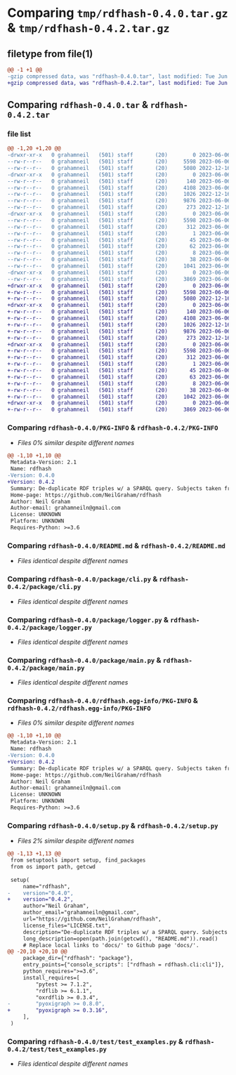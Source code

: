 # Comparing `tmp/rdfhash-0.4.0.tar.gz` & `tmp/rdfhash-0.4.2.tar.gz`

## filetype from file(1)

```diff
@@ -1 +1 @@
-gzip compressed data, was "rdfhash-0.4.0.tar", last modified: Tue Jun  6 08:30:57 2023, max compression
+gzip compressed data, was "rdfhash-0.4.2.tar", last modified: Tue Jun  6 14:30:43 2023, max compression
```

## Comparing `rdfhash-0.4.0.tar` & `rdfhash-0.4.2.tar`

### file list

```diff
@@ -1,20 +1,20 @@
-drwxr-xr-x   0 grahamneil   (501) staff       (20)        0 2023-06-06 08:30:57.568454 rdfhash-0.4.0/
--rw-r--r--   0 grahamneil   (501) staff       (20)     5598 2023-06-06 08:30:57.568303 rdfhash-0.4.0/PKG-INFO
--rw-r--r--   0 grahamneil   (501) staff       (20)     5080 2022-12-16 20:21:13.000000 rdfhash-0.4.0/README.md
-drwxr-xr-x   0 grahamneil   (501) staff       (20)        0 2023-06-06 08:30:57.567270 rdfhash-0.4.0/package/
--rw-r--r--   0 grahamneil   (501) staff       (20)      140 2023-06-06 08:26:03.000000 rdfhash-0.4.0/package/__init__.py
--rw-r--r--   0 grahamneil   (501) staff       (20)     4108 2023-06-06 08:26:03.000000 rdfhash-0.4.0/package/cli.py
--rw-r--r--   0 grahamneil   (501) staff       (20)     1026 2022-12-16 20:21:13.000000 rdfhash-0.4.0/package/logger.py
--rw-r--r--   0 grahamneil   (501) staff       (20)     9876 2023-06-06 08:26:03.000000 rdfhash-0.4.0/package/main.py
--rw-r--r--   0 grahamneil   (501) staff       (20)      273 2022-12-16 20:21:13.000000 rdfhash-0.4.0/pyproject.toml
-drwxr-xr-x   0 grahamneil   (501) staff       (20)        0 2023-06-06 08:30:57.567912 rdfhash-0.4.0/rdfhash.egg-info/
--rw-r--r--   0 grahamneil   (501) staff       (20)     5598 2023-06-06 08:30:57.000000 rdfhash-0.4.0/rdfhash.egg-info/PKG-INFO
--rw-r--r--   0 grahamneil   (501) staff       (20)      312 2023-06-06 08:30:57.000000 rdfhash-0.4.0/rdfhash.egg-info/SOURCES.txt
--rw-r--r--   0 grahamneil   (501) staff       (20)        1 2023-06-06 08:30:57.000000 rdfhash-0.4.0/rdfhash.egg-info/dependency_links.txt
--rw-r--r--   0 grahamneil   (501) staff       (20)       45 2023-06-06 08:30:57.000000 rdfhash-0.4.0/rdfhash.egg-info/entry_points.txt
--rw-r--r--   0 grahamneil   (501) staff       (20)       62 2023-06-06 08:30:57.000000 rdfhash-0.4.0/rdfhash.egg-info/requires.txt
--rw-r--r--   0 grahamneil   (501) staff       (20)        8 2023-06-06 08:30:57.000000 rdfhash-0.4.0/rdfhash.egg-info/top_level.txt
--rw-r--r--   0 grahamneil   (501) staff       (20)       38 2023-06-06 08:30:57.568503 rdfhash-0.4.0/setup.cfg
--rw-r--r--   0 grahamneil   (501) staff       (20)     1041 2023-06-06 08:26:03.000000 rdfhash-0.4.0/setup.py
-drwxr-xr-x   0 grahamneil   (501) staff       (20)        0 2023-06-06 08:30:57.568064 rdfhash-0.4.0/test/
--rw-r--r--   0 grahamneil   (501) staff       (20)     3869 2023-06-06 08:26:03.000000 rdfhash-0.4.0/test/test_examples.py
+drwxr-xr-x   0 grahamneil   (501) staff       (20)        0 2023-06-06 14:30:43.201080 rdfhash-0.4.2/
+-rw-r--r--   0 grahamneil   (501) staff       (20)     5598 2023-06-06 14:30:43.200953 rdfhash-0.4.2/PKG-INFO
+-rw-r--r--   0 grahamneil   (501) staff       (20)     5080 2022-12-16 20:21:13.000000 rdfhash-0.4.2/README.md
+drwxr-xr-x   0 grahamneil   (501) staff       (20)        0 2023-06-06 14:30:43.199865 rdfhash-0.4.2/package/
+-rw-r--r--   0 grahamneil   (501) staff       (20)      140 2023-06-06 08:26:03.000000 rdfhash-0.4.2/package/__init__.py
+-rw-r--r--   0 grahamneil   (501) staff       (20)     4108 2023-06-06 08:26:03.000000 rdfhash-0.4.2/package/cli.py
+-rw-r--r--   0 grahamneil   (501) staff       (20)     1026 2022-12-16 20:21:13.000000 rdfhash-0.4.2/package/logger.py
+-rw-r--r--   0 grahamneil   (501) staff       (20)     9876 2023-06-06 08:26:03.000000 rdfhash-0.4.2/package/main.py
+-rw-r--r--   0 grahamneil   (501) staff       (20)      273 2022-12-16 20:21:13.000000 rdfhash-0.4.2/pyproject.toml
+drwxr-xr-x   0 grahamneil   (501) staff       (20)        0 2023-06-06 14:30:43.200604 rdfhash-0.4.2/rdfhash.egg-info/
+-rw-r--r--   0 grahamneil   (501) staff       (20)     5598 2023-06-06 14:30:43.000000 rdfhash-0.4.2/rdfhash.egg-info/PKG-INFO
+-rw-r--r--   0 grahamneil   (501) staff       (20)      312 2023-06-06 14:30:43.000000 rdfhash-0.4.2/rdfhash.egg-info/SOURCES.txt
+-rw-r--r--   0 grahamneil   (501) staff       (20)        1 2023-06-06 14:30:43.000000 rdfhash-0.4.2/rdfhash.egg-info/dependency_links.txt
+-rw-r--r--   0 grahamneil   (501) staff       (20)       45 2023-06-06 14:30:43.000000 rdfhash-0.4.2/rdfhash.egg-info/entry_points.txt
+-rw-r--r--   0 grahamneil   (501) staff       (20)       63 2023-06-06 14:30:43.000000 rdfhash-0.4.2/rdfhash.egg-info/requires.txt
+-rw-r--r--   0 grahamneil   (501) staff       (20)        8 2023-06-06 14:30:43.000000 rdfhash-0.4.2/rdfhash.egg-info/top_level.txt
+-rw-r--r--   0 grahamneil   (501) staff       (20)       38 2023-06-06 14:30:43.201116 rdfhash-0.4.2/setup.cfg
+-rw-r--r--   0 grahamneil   (501) staff       (20)     1042 2023-06-06 14:29:32.000000 rdfhash-0.4.2/setup.py
+drwxr-xr-x   0 grahamneil   (501) staff       (20)        0 2023-06-06 14:30:43.200724 rdfhash-0.4.2/test/
+-rw-r--r--   0 grahamneil   (501) staff       (20)     3869 2023-06-06 08:26:03.000000 rdfhash-0.4.2/test/test_examples.py
```

### Comparing `rdfhash-0.4.0/PKG-INFO` & `rdfhash-0.4.2/PKG-INFO`

 * *Files 0% similar despite different names*

```diff
@@ -1,10 +1,10 @@
 Metadata-Version: 2.1
 Name: rdfhash
-Version: 0.4.0
+Version: 0.4.2
 Summary: De-duplicate RDF triples w/ a SPARQL query. Subjects taken from SELECT are replaced by the hash of their triples '{predicate} {object}. ' pairs sorted.
 Home-page: https://github.com/NeilGraham/rdfhash
 Author: Neil Graham
 Author-email: grahamneiln@gmail.com
 License: UNKNOWN
 Platform: UNKNOWN
 Requires-Python: >=3.6
```

### Comparing `rdfhash-0.4.0/README.md` & `rdfhash-0.4.2/README.md`

 * *Files identical despite different names*

### Comparing `rdfhash-0.4.0/package/cli.py` & `rdfhash-0.4.2/package/cli.py`

 * *Files identical despite different names*

### Comparing `rdfhash-0.4.0/package/logger.py` & `rdfhash-0.4.2/package/logger.py`

 * *Files identical despite different names*

### Comparing `rdfhash-0.4.0/package/main.py` & `rdfhash-0.4.2/package/main.py`

 * *Files identical despite different names*

### Comparing `rdfhash-0.4.0/rdfhash.egg-info/PKG-INFO` & `rdfhash-0.4.2/rdfhash.egg-info/PKG-INFO`

 * *Files 0% similar despite different names*

```diff
@@ -1,10 +1,10 @@
 Metadata-Version: 2.1
 Name: rdfhash
-Version: 0.4.0
+Version: 0.4.2
 Summary: De-duplicate RDF triples w/ a SPARQL query. Subjects taken from SELECT are replaced by the hash of their triples '{predicate} {object}. ' pairs sorted.
 Home-page: https://github.com/NeilGraham/rdfhash
 Author: Neil Graham
 Author-email: grahamneiln@gmail.com
 License: UNKNOWN
 Platform: UNKNOWN
 Requires-Python: >=3.6
```

### Comparing `rdfhash-0.4.0/setup.py` & `rdfhash-0.4.2/setup.py`

 * *Files 2% similar despite different names*

```diff
@@ -1,13 +1,13 @@
 from setuptools import setup, find_packages
 from os import path, getcwd
 
 setup(
     name="rdfhash",
-    version="0.4.0",
+    version="0.4.2",
     author="Neil Graham",
     author_email="grahamneiln@gmail.com",
     url="https://github.com/NeilGraham/rdfhash",
     license_files="LICENSE.txt",
     description="De-duplicate RDF triples w/ a SPARQL query. Subjects taken from SELECT are replaced by the hash of their triples '{predicate} {object}.\n' pairs sorted.",
     long_description=open(path.join(getcwd(), "README.md")).read()
     # Replace local links to 'docs/' to Github page 'docs/'.
@@ -20,10 +20,10 @@
     package_dir={"rdfhash": "package"},
     entry_points={"console_scripts": ["rdfhash = rdfhash.cli:cli"]},
     python_requires=">=3.6",
     install_requires=[
         "pytest >= 7.1.2",
         "rdflib >= 6.1.1",
         "oxrdflib >= 0.3.4",
-        "pyoxigraph >= 0.8.0",
+        "pyoxigraph >= 0.3.16",
     ],
 )
```

### Comparing `rdfhash-0.4.0/test/test_examples.py` & `rdfhash-0.4.2/test/test_examples.py`

 * *Files identical despite different names*

